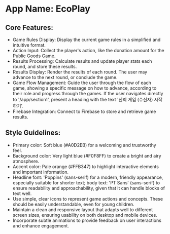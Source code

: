 # **App Name**: EcoPlay

## Core Features:

- Game Rules Display: Display the current game rules in a simplified and intuitive format.
- Action Input: Collect the player's action, like the donation amount for the Public Goods Game.
- Results Processing: Calculate results and update player stats each round, and store these results.
- Results Display: Render the results of each round. The user may advance to the next round, or conclude the game.
- Game Flow Management: Guide the user through the flow of each game, showing a specific message on how to advance, according to their role and progress through the games. If the user navigates directly to '/app/section1', present a heading with the text '신뢰 게임 (수신자) 시작하기'.
- Firebase Integration: Connect to Firebase to store and retrieve game results.

## Style Guidelines:

- Primary color: Soft blue (#A0D2EB) for a welcoming and trustworthy feel.
- Background color: Very light blue (#F0F8FF) to create a bright and airy atmosphere.
- Accent color: Pale orange (#FFB347) to highlight interactive elements and important information.
- Headline font: 'Poppins' (sans-serif) for a modern, friendly appearance, especially suitable for shorter text; body text: 'PT Sans' (sans-serif) to ensure readability and approachability, given that it can handle blocks of text well.
- Use simple, clear icons to represent game actions and concepts. These should be easily understandable, even for young children.
- Maintain a clean and responsive layout that adapts well to different screen sizes, ensuring usability on both desktop and mobile devices.
- Incorporate subtle animations to provide feedback on user interactions and enhance engagement.